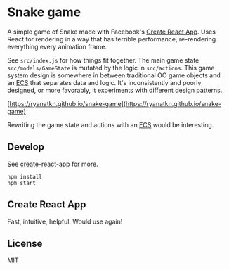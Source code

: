 # Snake game
A simple game of Snake made with Facebook's [Create React App](https://github.com/facebookincubator/create-react-app).
Uses React for rendering in a way that has terrible performance, re-rendering everything every animation frame.

See `src/index.js` for how things fit together.
The main game state `src/models/GameState` is mutated by the logic in `src/actions`.
This game system design is somewhere in between
traditional OO game objects and an [ECS](https://en.wikipedia.org/wiki/Entity_component_system) that
separates data and logic.
It's inconsistently and poorly designed,
or more favorably, it experiments with different design patterns.

[https://ryanatkn.github.io/snake-game](https://ryanatkn.github.io/snake-game)

Rewriting the game state and actions with
an [ECS](https://en.wikipedia.org/wiki/Entity_component_system) would
be interesting.


## Develop
See [create-react-app](https://github.com/facebookincubator/create-react-app) for more.

    npm install
    npm start


## Create React App
Fast, intuitive, helpful. Would use again!


## License
MIT